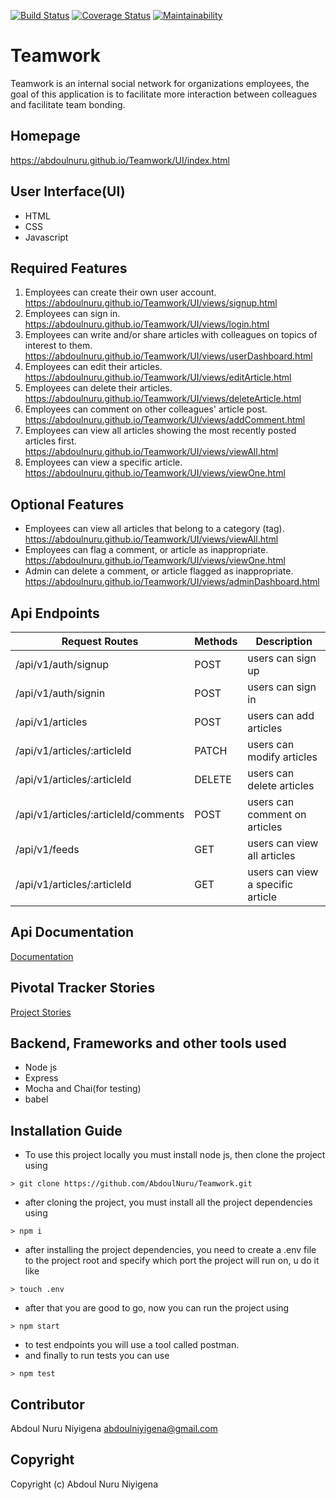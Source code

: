 [![Build Status](https://travis-ci.org/AbdoulNuru/Teamwork.svg?branch=develop)](https://travis-ci.org/AbdoulNuru/Teamwork) [![Coverage Status](https://coveralls.io/repos/github/AbdoulNuru/Teamwork/badge.svg?branch=develop)](https://coveralls.io/github/AbdoulNuru/Teamwork?branch=develop) [![Maintainability](https://api.codeclimate.com/v1/badges/118853cb469c86c9ecda/maintainability)](https://codeclimate.com/github/AbdoulNuru/Teamwork/maintainability)
# Teamwork
Teamwork is an internal social network for organizations employees, the goal of this application is to facilitate more interaction between colleagues and facilitate team bonding.

## Homepage
https://abdoulnuru.github.io/Teamwork/UI/index.html

## User Interface(UI)
- HTML
- CSS
- Javascript

## Required Features
1. Employees can create their own user account. https://abdoulnuru.github.io/Teamwork/UI/views/signup.html
2. Employees can sign in. https://abdoulnuru.github.io/Teamwork/UI/views/login.html
3. Employees can write and/or share articles with colleagues on topics of interest to them. https://abdoulnuru.github.io/Teamwork/UI/views/userDashboard.html
4. Employees can edit their articles. https://abdoulnuru.github.io/Teamwork/UI/views/editArticle.html
5. Employees can delete their articles. https://abdoulnuru.github.io/Teamwork/UI/views/deleteArticle.html
6. Employees can comment on other colleagues' article post. https://abdoulnuru.github.io/Teamwork/UI/views/addComment.html
7. Employees can view all articles showing the most recently posted articles first. https://abdoulnuru.github.io/Teamwork/UI/views/viewAll.html
8. Employees can view a specific article. https://abdoulnuru.github.io/Teamwork/UI/views/viewOne.html

## Optional Features
- Employees can view all articles that belong to a category (tag). https://abdoulnuru.github.io/Teamwork/UI/views/viewAll.html
- Employees can flag a comment, or article as inappropriate. https://abdoulnuru.github.io/Teamwork/UI/views/viewOne.html   
- Admin can delete a comment, or article flagged as inappropriate. https://abdoulnuru.github.io/Teamwork/UI/views/adminDashboard.html

## Api Endpoints
| Request Routes                       | Methods | Description                   |
| --------------                       | ------- | -----------                   |
| /api/v1/auth/signup                  | POST    | users can sign up             |
| /api/v1/auth/signin                  | POST    | users can sign in             |
| /api/v1/articles                     | POST    | users can add articles        |
| /api/v1/articles/:articleId          | PATCH   | users can modify articles     |
| /api/v1/articles/:articleId          | DELETE  | users can delete articles     |
| /api/v1/articles/:articleId/comments | POST    | users can comment on articles |
| /api/v1/feeds                        | GET     | users can view all articles   |
| /api/v1/articles/:articleId          | GET     | users can view a specific article|

## Api Documentation
[Documentation](https://documenter.getpostman.com/view/8960332/SVtPXB2b)

## Pivotal Tracker Stories 
[Project Stories](https://www.pivotaltracker.com/n/projects/2395459)

## Backend, Frameworks and other tools used
- Node js
- Express
- Mocha and Chai(for testing)
- babel

## Installation Guide
- To use this project locally you must install node js, then clone the project using
```
> git clone https://github.com/AbdoulNuru/Teamwork.git
```
- after cloning the project, you must install all the project dependencies using
```
> npm i
```
- after installing the project dependencies, you need to create a .env file to the project root and specify which port the project will run on, u do it like
```
> touch .env
```
- after that you are good to go, now you can run the project using
```
> npm start
```
- to test endpoints you will use a tool called postman.
- and finally to run tests you can use
```
> npm test
```
## Contributor
Abdoul Nuru Niyigena abdoulniyigena@gmail.com

## Copyright
Copyright (c) Abdoul Nuru Niyigena